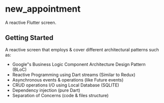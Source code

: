 # new_appointment

A reactive Flutter screen.

## Getting Started

A reactive screen that employs & cover different architectural patterns such as:

- Google"s Business Logic Component Architecture Design Pattern (BLoC)
- Reactive Programming using Dart streams (Similar to Redux)
- Asynchronous events & operations (like Future events)
- CRUD operations I/O using Local Database (SQLITE)
- Dependency injection (pure Dart)
- Separation of Concerns (code & files structure)

